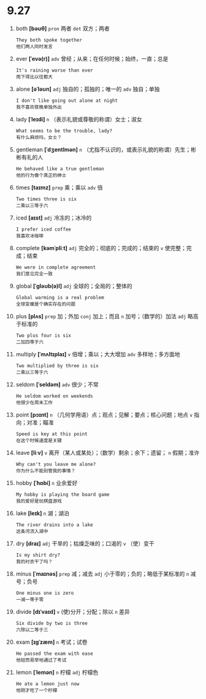 # 9.27

1. both **[bəʊθ]** `pron` 两者 `det` 双方；两者

   ```
   They both spoke together
   他们两人同时发言
   ```

2. ever **[ˈevə(r)]** `adv` 曾经；从来；在任何时候；始终，一直；总是

   ```
   It's raining worse than ever
   雨下得比以往都大
   ```

3. alone **[əˈləʊn]** `adj` 独自的；孤独的；唯一的 `adv` 独自；单独

   ```
   I don't like going out alone at night
   我不喜欢夜晚单独外出
   ```

4. lady **[ˈleɪdi]** `n` （表示礼貌或尊敬的称谓）女士；淑女

   ```
   What seems to be the trouble, lady?
   有什么麻烦吗，女士？
   ```

5. gentleman **[ˈdʒentlmən]** `n` （尤指不认识的，或表示礼貌的称谓）先生；彬彬有礼的人

   ```
   He behaved like a true gentleman
   他的行为像个真正的绅士
   ```

6. times **[taɪmz]** `prep` 乘；乘以 `adv` 倍

   ```
   Two times three is six
   二乘以三等于六
   ```

7. iced **[aɪst]** `adj` 冷冻的；冰冷的

   ```
   I prefer iced coffee
   我喜欢冰咖啡
   ```

8. complete **[kəmˈpliːt]** `adj` 完全的；彻底的；完成的；结束的 `v` 使完整；完成；结束

   ```
   We were in complete agreement
   我们意见完全一致
   ```

9. global **[ˈɡləʊb(ə)l]** `adj` 全球的；全局的；整体的

   ```
   Global warming is a real problem
   全球变暖是个确实存在的问题
   ```

10. plus **[plʌs]** `prep` 加；外加 `conj` 加上；而且 `n` 加号；（数学的）加法 `adj` 略高于标准的

    ```
    Two plus four is six
    二加四等于六
    ```

11. multiply **[ˈmʌltɪplaɪ]** `v` 倍增；乘以；大大增加 `adv` 多样地；多方面地

    ```
    Two multiplied by three is six
    二乘以三等于六
    ```

12. seldom **[ˈseldəm]** `adv` 很少；不常

    ```
    He seldom worked on weekends
    他很少在周末工作
    ```

13. point **[pɔɪnt]** `n` （几何学用语）点；观点；见解；要点；核心问题；地点 `v` 指向；对准；瞄准

    ```
    Speed is key at this point
    在这个时候速度是关键
    ```

14. leave **[liːv]** `v` 离开（某人或某处）；（数学）剩余；余下；遗留； `n` 假期；准许

    ```
    Why can't you leave me alone?
    你为什么不能别管我的事情？
    ```

15. hobby **[ˈhɒbi]** `n` 业余爱好

    ```
    My hobby is playing the board game
    我的爱好是玩棋盘游戏
    ```

16. lake **[leɪk]** `n` 湖；湖泊

    ```
    The river drains into a lake
    这条河流入湖中
    ```

17. dry **[draɪ]** `adj` 干旱的；枯燥乏味的；口渴的 `v` （使）变干

    ```
    Is my shirt dry?
    我的衬衣干了吗？
    ```

18. minus **[ˈmaɪnəs]** `prep` 减；减去 `adj` 小于零的；负的；略低于某标准的 `n` 减号；负号

    ```
    One minus one is zero
    一减一等于零
    ```

19. divide **[dɪˈvaɪd]** `v` (使)分开；分配；除以 `n` 差异

    ```
    Six divide by two is three
    六除以二等于三
    ```

20. exam **[ɪɡˈzæm]** `n` 考试；试卷

    ```
    He passed the exam with ease
    他轻而易举地通过了考试
    ```

21. lemon **[ˈlemən]** `n` 柠檬 `adj` 柠檬色
    ```
    He ate a lemon just now
    他刚才吃了一个柠檬
    ```
